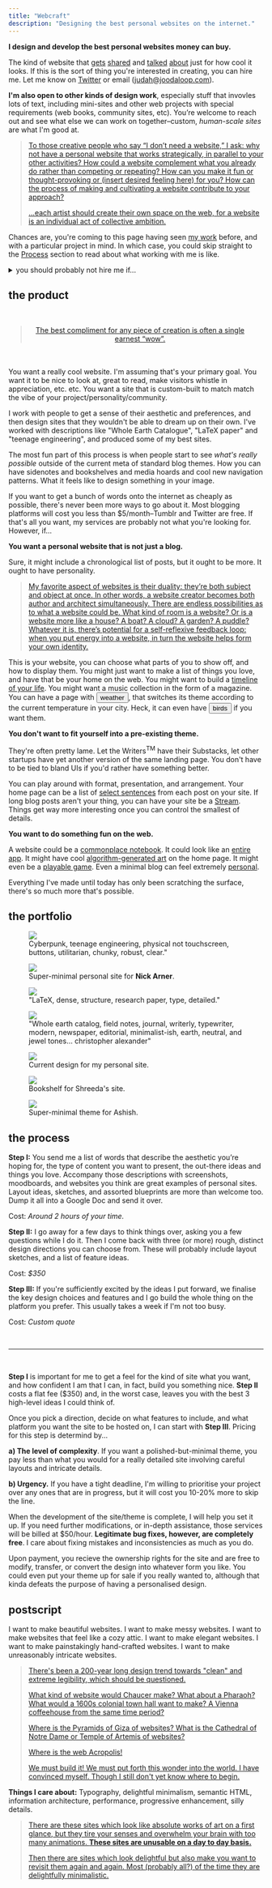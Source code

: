 ```yaml
---
title: "Webcraft"
description: "Designing the best personal websites on the internet."
---
```


**I design and develop the best personal websites money can buy.**

The kind of website that [gets](https://twitter.com/Nexuist/status/1709682570584100902) [shared](https://twitter.com/freeshreeda/status/1668389564799504386) and [talked]((https://twitter.com/ctjlewis/status/1765236779576340951)) [about](https://twitter.com/krishnanrohit/status/1716325944326021391) just for how cool it looks. If this is the sort of thing you're interested in creating, you can hire me. Let me know on [Twitter](https://twitter.com/joodalooped) or email (judah@joodaloop.com). 

**I'm also open to other kinds of design work**, especially stuff that invovles lots of text, including mini-sites and other web projects with special requirements (web books, community sites, etc). You’re welcome to reach out and see what else we can work on together–custom, *human-scale sites* are what I'm good at.

<blockquote><a href="https://thecreativeindependent.com/essays/laurel-schwulst-my-website-is-a-shifting-house-next-to-a-river-of-knowledge-what-could-yours-be/"> <p>To those creative people who say “I don’t need a website,” I ask: why not have a personal website that works strategically, in parallel to your other activities? How could a website complement what you already do rather than competing or repeating? How can you make it fun or thought-provoking or (insert desired feeling here) for you? How can the process of making and cultivating a website contribute to your approach? </p>
<p> ...each artist should create their own space on the web, for a website is an individual act of collective ambition. </p>
</a> </blockquote>

Chances are, you're coming to this page having seen [my work](#the-portfolio) before, and with a particular project in mind. In which case, you could skip straight to the [Process](#the-process) section to read about what working with me is like. 

<details>
    <summary>you should probably not hire me if...</summary>
    <p> Your project requires a bunch of custom animations, sleek gradients or complicated transitions. </p>
    <p> If you want a landing page that works like <a href="https://www.dagusa.com/">every other landing page</a> out there. Please just buy one of the hundreds of templates, lots of them are free too.</p>
    <p> If you want a site that <a href="https://alvarotrigo.com/blog/what-is-scroll-hijacking/">scrolljacks</a> it's readers. </p>
    <p>  If you're trying to make something "really fancy", instead of an atypical, purposeful, content-first site. </p>
    <p>  If you have no idea what you want apart from "a website", and aren't willing to spend time thinking about it. <b>A personal website is <i>your</i> website</b>, I can't conjure one out of thin air. I will help you figure things out, but please come in with concrete desires and preferences.</p>
</details>

<!-- I'm good at this because I spend unreasonable amounts of time thinking, looking at, and putting together websites for *people*. I've written about my <a href="https://type.joodaloop.com">understanding of typography</a>, the <a href="https://joodaloop.com/add-to-a-site">possibility space of personal websites</a>, the <a href="https://html.joodaloop.com">details of HTML</a> itself, what it takes to <a href="https://joodaloop.com/what-it-takes">make a good site</a>, and all the <a href="https://sites.joodaloop.com">Sites I Want To Make</a>. Yeah, I take this more seriously than I should, but we all have our indulgences. -->


## the product

<blockquote style="margin: 3rem 1.5rem; text-align: center;"><a href="https://x.com/poetofgrindset/status/1732090158487568893"> The best compliment for any piece of creation is often a single earnest “wow”.</a> </blockquote>

You want a really cool website. I'm assuming that's your primary goal. You want it to be nice to look at, great to read, make visitors whistle in appreciation, etc. etc. You want a site that is custom-built to match match the vibe of your project/personality/community. 

I work with people to get a sense of their aesthetic and preferences, and then design sites that they wouldn't be able to dream up on their own. I've worked with descriptions like "Whole Earth Catalogue", "LaTeX paper" and "teenage engineering", and produced some of my best sites. 

<!-- *I believe this is a repeatable process.* Your website can be as good as the best in the world. https://twitter.com/joodaloop/status/1654565087439380480)-->

The most fun part of this process is when people start to see *what's really possible* outside of the current meta of standard blog themes. How you can have sidenotes and bookshelves and media hoards and cool new navigation patterns. What it feels like to design something in your image.

If you want to get a bunch of words onto the internet as cheaply as possible, there's never been more ways to go about it. Most blogging platforms will cost you less than $5/month–Tumblr and Twitter are free. If that's all you want, my services are probably not what you're looking for. However, if...  

**You want a personal website that is not just a blog.**

Sure, it might include a chronological list of posts, but it ought to be more. It ought to have personality. 

> [My favorite aspect of websites is their duality: they’re both subject and object at once. In other words, a website creator becomes both author and architect simultaneously. There are endless possibilities as to what a website could be. What kind of room is a website? Or is a website more like a house? A boat? A cloud? A garden? A puddle? Whatever it is, there’s potential for a self-reflexive feedback loop: when you put energy into a website, in turn the website helps form your own identity.](https://thecreativeindependent.com/essays/laurel-schwulst-my-website-is-a-shifting-house-next-to-a-river-of-knowledge-what-could-yours-be/)

This is your website, you can choose what parts of you to show off, and how to display them. You might just want to make a list of things you love, and have that be your home on the web. You might want to build a [timeline of your life](https://colly.com/). You might want a music collection in the form of a magazine. You can have a page with <button onclick="activateRain()">weather</button>, that switches its theme according to the current temperature in your city. Heck, it can even have <button onclick="activateBirds()">birds</button> if you want them.


**You don't want to fit yourself into a pre-existing theme.**

They're often pretty lame. Let the Writers<sup>TM</sup> have their Substacks, let other startups have yet another version of the same landing page. You don't have to be tied to bland UIs if you'd rather have something better. 

You can play around with format, presentation, and arrangement. Your home page can be a list of [select sentences](https://web.archive.org/web/20230326061757/https://www.robinrendle.com/) from each post on your site. If long blog posts aren't your thing, you can have your site be a [Stream](https://streams.place). Things get way more interesting once you can control the smallest of details.

**You want to do something fun on the web.**

A website could be a [commonplace notebook](https://piperhaywood.com/). It could look like an [entire app](https://brianlovin.com/). It might have cool [algorithm-generated art](https://tbts.tl/) on the home page. It might even be a [playable game](https://nateparrott.com/). Even a minimal blog can feel extremely [personal](https://manuelmoreale.com/).

Everything I've made until today has only been scratching the surface, there's so much more that's possible.

<!-- But in each of these examples...**the people who built them are people who are good at making sites.** 

They’ve been designing, writing code, and thinking about websites for years, decades even. *They know what they want, and what’s possible.* They spent months fiddling with their sites, bringing them closer to their imagined ideal, to a state that fills visitors with a sense of delighted admiration.  -->


## the portfolio

<div class=portfolio>
            <figure class=broad>
                <a href="https://atroyn.netlify.app"> <img src=/media/anton-2.jpg> </a>
            <figcaption> Cyberpunk, teenage engineering, physical not touchscreen, buttons, utilitarian, chunky, robust, clear." </figcaption>
            </figure>
            <!-- <figure class=broad>
                <a href="https://atroyn.netlify.app"> <img style="filter: brightness(106%)" src=/media/anton-1.jpg> </a>
                <figcaption> Light mode for Anton's site. </figcaption>
            </figure> -->
            <figure class=broad>
                <a href="https://nickarner.com"> <img src=/media/narner.png> </a>
                <figcaption> Super-minimal personal site for <b>Nick Arner</b>. </figcaption>
            </figure>
            <!-- <figure class=broad>
               <a href="https://jihad.house"> <img src=/media/jihad-book.png> </a>
                <figcaption> Super-minimal theme for Ashish. </figcaption>
            </figure> -->
            <figure class=broad>
                <a href="https://pradyu.netlify.app"> <img src=/media/pradyu-1.jpg> </a>
                <figcaption> "LaTeX, dense, structure, research paper, type, detailed." </figcaption>
            </figure>
            <!-- <figure class=broad>
                <a href="https://measureformeasure.co"> <img src=/media/mfm.png> </a>
                <figcaption> <b>Measure for Measure</b>, a blog about science history." </figcaption>
            </figure> -->
            <!-- <figure class=broad>
                <a href="https://streams.place"> 
                    <video autoplay muted loop=infinite>
                        <source src="/media/streams.mp4" type="video/mp4">
                    </video>
                </a>
                <figcaption> "Home page for <b>streams.place</b>, a micro-blogging platform." </figcaption>
            </figure> -->
             <figure class=broad>
                <a href="https://shreedasegan.com"> <img src=/media/shreeda-1.jpg> </a>
                <figcaption> "Whole earth catalog, field notes, journal, writerly, typewriter, modern, newspaper, editorial, minimalist-ish, earth, neutral, and jewel tones… christopher alexander" </figcaption>
            </figure>
            <!-- <figure class=broad>
               <a href="https://v1.joodaloop.com"> <img src=/media/joodaloop-4.jpg> </a>
                <figcaption> v1 of my personal site, had snowflakes, three columns, and a hidden dark mode feature. </figcaption>
            </figure> -->
            <figure class=broad>
                <a href="https://joodaloop.com"> <img src=/media/joodaloop.png> </a>
                <figcaption> Current design for my personal site. </figcaption>
            </figure>
            <figure class=broad>
               <a href="https://shreedasegan.com"> <img src=/media/shreeda-2.jpg> </a>
                <figcaption class=last> Bookshelf for Shreeda's site. </figcaption>
            </figure>
            <figure class=broad>
               <a href="https://gapat.netlify.app"> <img src=/media/gapat-1.jpg> </a>
                <figcaption> Super-minimal theme for Ashish. </figcaption>
            </figure>
        </div>  


<!-- ## the problem

There's no way you could get something that cool built. You can't afford to go through the trouble of finding and hiring a designer, only to find and hire a developer, and hope they both work together well enough to make you something worth paying for. 

<details> 
    <summary> a brief rant on the state of the modern web </summary>
    <p>The web is full of mediocre websites. The most popular kind of templates out there are tired variations of the same landing page, Linktree profiles, and blog themes. There's nothing *wrong* with these templates, they're useful, always in demand, and often provided for free. </p>
    <p> And lots of people don't care about this Medium-ification of the web, the homogeneity of fonts and color schemes and home pages. They "get the job done", so to speak. Some people drink the crystal chalice Kool-Aid.</p>
    <p> But I (and maybe you, too) believe that default form of the modern webpage–a single column of text–is largely a relic of the typewriter era, and a failure of imagination. You can tell when someone's made something for themselves, and when it's just another general-use theme thrown onto the growing pile. </p>
    <p> To want more from a website is something of a pretentious act. It's not very rational to work on bespoke layouts. To care that even the simplest of black/white pages have a bit of soul to them. It's not exactly logical; but it is understandable. Because once you've glimpsed the possibilities of the web, it's hard to go back to cookie-cutter templates. </p>
</details>

There goes your hopes of having a site that matched the vibe of your project/personality/community. You've almost resigned to making do with yet another free template, or some kind of variation of a paid one. 

**But you don't have to.**

I work with people to get a sense of their aesthetic and preferences, and then design sites that they wouldn't be able to dream up on their own. I've worked with descriptions like "Whole Earth Catalogue", "[LaTeX paper](https://twitter.com/joodaloop/status/1654565087439380480)" and "teenage engineering", and produced some of my best sites. *I believe this is a repeatable process.* Your website can be as good as the best in the world.

The most fun part of this whole process is when people start to see *what's really possible* outside of the current meta of standard blog themes. How you can have sidenotes and bookshelves and media hoards and cool new navigation patterns. What it feels like to design something in your image.
 -->

## the process

**Step I:** You send me a list of words that describe the aesthetic you’re hoping for, the type of content you want to present, the out-there ideas and things you love. Accompany those descriptions with screenshots, moodboards, and websites you think are great examples of personal sites. Layout ideas, sketches, and assorted blueprints are more than welcome too. Dump it all into a Google Doc and send it over.

Cost: *Around 2 hours of your time.*

**Step II:** I go away for a few days to think things over, asking you a few questions while I do it. Then I come back with three (or more) rough, distinct design directions you can choose from. These will probably include layout sketches, and a list of feature ideas. 

Cost: *$350*

**Step III:** If you're sufficiently excited by the ideas I put forward, we finalise the key design choices and features and I go build the whole thing on the platform you prefer. This usually takes a week if I'm not too busy.

Cost: *Custom quote*

<br>

---

<br>

**Step I** is important for me to get a feel for the kind of site what you want, and how confident I am that I can, in fact, build you something nice. **Step II** costs a flat fee ($350) and, in the worst case, leaves you with the best 3 high-level ideas I could think of. 

Once you pick a direction, decide on what features to include, and what platform you want the site to be hosted on, I can start with **Step III**. Pricing for this step is determind by...

**a) The level of complexity**. If you want a polished-but-minimal theme, you pay less than what you would for a really detailed site involving careful layouts and intricate details. 

<!-- As an example, [joodaloop.com](https://joodaloop.com) would cost around ~$1500, while [shreedasegan.com](https://shreedasegan.com) would be worth over $2500. -->

**b) Urgency.** If you have a tight deadline, I'm willing to prioritise your project over any ones that are in progress, but it will cost you 10-20% more to skip the line. 

When the development of the site/theme is complete, I will help you set it up. If you need further modifications, or in-depth assistance, those services will be billed at $50/hour.  **Legitimate bug fixes, however, are completely free**. I care about fixing mistakes and inconsistencies as much as you do. 

Upon payment, you recieve the ownership rights for the site and are free to modify, transfer, or convert the design into whatever form you like. You could even put your theme up for sale if you really wanted to, although that kinda defeats the purpose of having a personalised design.


<!-- 
Part of what I do is helping you figure out what you want/need, but it's good to have some sort of plan coming in. Technical proficiency is preferred–I think being able to edit your own website is a skill worth developing–but not necessary. 

I enjoy working with people who want to build a real home for themselves on the web; more than just the standard blog. It also helps if you have a variety of content to work with. Layout ideas, sketches, and assorted blueprints are more than welcome as inputs to the process.
 -->

<!-- 
The second big factor is the platform you want the site to be built for. I have baselines for each platform that reflect the ease-of-development for each of them:

| Platform | Base price |
|-|-|
| Single-page site | $500+ |
| Static site (Hugo, Eleventy) | $1000+ |
| Ghost/Wordpress | $2000+ | -->

<!-- These are only base prices, it's still possible for say, a static site with high complexity to cost as much as a simpler Wordpress site. For example, [Anton's Hugo site](https://anton.netlify.app) cost much less (~$2000) than it would have if he had wanted a Wordpress theme (upwards of $3000). -->

<!-- 
At the moment, there are some things that I do really well, which makes me suited to particular kinds of design work. Here’s a quick summary of the main skills.

**Typography:** I am singularly obsessed with the art of arranging type on screens, perhaps infamously so. Most sane people do not care about the difference between ` line-height: 1.44em ` and ` line-height: 1.45em ` , but this is the kind of thing that keeps me up at night. 

**Semantic HTML:** There are a 142 different tags in the official list of HTML elements. Each of them has an intended purpose, and offers specific, useful functionality. Again, many people might not know that the `details` element exists, let alone what it’s meant to be used for, but I think it's worth caring about.

**Desire-shaping + raw ideas:** If you don't know what's possible on the web, I'm happy to do that part for you. It's around 70% of the value that I do provide. You give me broad descriptions and preferences, I supply the ideas and/or give shape to yours.

**Speed + quality:** I consider them to be near-synonymous. I believe that a 99/100 PageSpeed score is a bare minimum, and work on getting it [even better](https://twitter.com/joodaloop/status/1655923954790416392?s=20). I polish corners and debug layouts across devices more obsessively than I should. 

I like when sites are usable on mid-market devices, and follow the ideas of progressive enhancement whenever I can. 
 -->






## postscript


I want to make beautiful websites. I want to make messy websites. I want to make websites that feel like a cozy attic. I want to make elegant websites. I want to make painstakingly hand-crafted websites. I want to make unreasonably intricate websites. 

<blockquote>
    <a href="https://twitter.com/simonsarris/status/1558083935208448000"><p>There's been a 200-year long design trend towards "clean" and extreme legibility, which should be questioned.</p>
    <p>What kind of website would Chaucer make? What about a Pharaoh? What would a 1600s colonial town hall want to make? A Vienna coffeehouse from the same time period?</p>
    <p> Where is the Pyramids of Giza of websites? What is the Cathedral of Notre Dame or Temple of Artemis of websites?</p>
    <p>Where is the web Acropolis!</p>
    <p>We must build it! We must put forth this wonder into the world. I have convinced myself. Though I still don't yet know where to begin.</p></a>
</blockquote>

**Things I care about:** Typography, delightful minimalism, semantic HTML, information architecture, performance, progressive enhancement, silly details. 

<blockquote>
    <a href="https://streams.place/a_bhiman/drops/145963296710867"><p>There are these sites which look like absolute works of art on a first glance, but they tire your senses and overwhelm your brain with too many animations. <b>These sites are unusable on a day to day basis.</b><p>Then there are sites which look delightful but also make you want to revisit them again and again. Most (probably all?) of the time they are delightfully minimalistic.</p></a>
</blockquote>

<!-- 

I am also open to less intensive projects, like **typographical audits** for existing websites. Here, I look at your site, and inspect all the headings, tables, paragraphs, and font choices. I then suggest any improvements I can think of, and implement them if necessary. 

I also do quick **re-skins** of existing themes. Send me a theme you’re using/want to use, along with a list of aesthetic cues, and I’ll change up the necessary stylesheets. 

One of my current projects involves designing a Hugo theme to put **books on the web**. So if you're looking for a way to publish long-form writing that goes beyond regular blog posts, I'd probably love to work with you. 

In general, if your project is attempting a **novel approach** to displaying information on the web, I'm likely to be interested. -->


